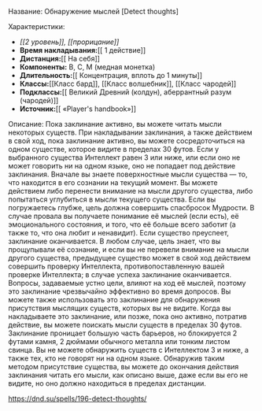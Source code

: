 Название: Обнаружение мыслей \[Detect thoughts] 

Характеристики:
- *[[2 уровень]], [[прорицание]]*
- **Время накладывания:**[[ 1 действие]]
- **Дистанция:**[[ На себя]]
- **Компоненты:** В, С, М (медная монетка)
- **Длительность:**[[ Концентрация, вплоть до 1 минуты]]
- **Классы:**[[Класс  бард]], [[Класс волшебник]], [[Класс чародей]]
- **Подклассы:**[[ Великий Древний (колдун), аберрантный разум (чародей)]]
- **Источник:**[[ «Player's handbook»]]

Описание:
Пока заклинание активно, вы можете читать мысли некоторых существ. При накладывании заклинания, а также действием в свой ход, пока заклинание активно, вы можете сосредоточиться на одном существе, которое видите в пределах 30 футов. Если у выбранного существа Интеллект равен 3 или ниже, или если оно не может говорить ни на одном языке, оно не попадает под действие заклинания.
Вначале вы знаете поверхностные мысли существа — то, что находится в его сознании на текущий момент. Вы можете действием либо перенести внимание на мысли другого существа, либо попытаться углубиться в мысли текущего существа. Если вы погружаетесь глубже, цель должна совершить спасбросок Мудрости. В случае провала вы получаете понимание её мыслей (если есть), её эмоционального состояния, и того, что её больше всего заботит (а также то, что она любит и ненавидит). Если существо преуспеет, заклинание оканчивается. В любом случае, цель знает, что вы прощупывали её сознание, и если вы не перевели внимание на мысли другого существа, предыдущее существо может в свой ход действием совершить проверку Интеллекта, противопоставленную вашей проверке Интеллекта; в случае успеха заклинание оканчивается.
Вопросы, задаваемые устно цели, влияют на ход её мыслей, поэтому это заклинание чрезвычайно эффективно во время допросов.
Вы можете также использовать это заклинание для обнаружения присутствия мыслящих существ, которых вы не видите. Когда вы накладываете это заклинание, или позже, пока оно активно, потратив действие, вы можете поискать мысли существ в пределах 30 футов. Заклинание проницает большую часть барьеров, но блокируется 2 футами камня, 2 дюймами обычного металла или тонким листом свинца. Вы не можете обнаружить существ с Интеллектом 3 и ниже, а также тех, кто не говорят ни на одном языке.
Обнаружив таким методом присутствие существа, вы можете до окончания действия заклинания читать его мысли, как описано выше, даже если вы его не видите, но оно должно находиться в пределах дистанции.

https://dnd.su/spells/196-detect-thoughts/